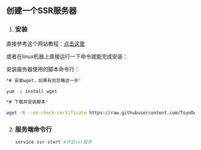 ## 创建一个SSR服务器

1. ### 安装

直接参考这个网站教程：[点击这里](https://blog.csdn.net/junmoxi/article/details/80285767)

或者在linux机器上直接运行一下命令就能完成安装：

安装服务器使用的脚本命令行：
```bash
*# 安装wget，如果有则忽略这一步* 

yum -y install wget

*# 下载并安装脚本* 

wget -N --no-check-certificate https://raw.githubusercontent.com/ToyoDAdoubi/doubi/master/ssr.sh && chmod +x ssr.sh && bash ssr.sh
```

2. ### 服务端命令行

   ```bash
   service ssr start #开启ssr服务
   ```

   